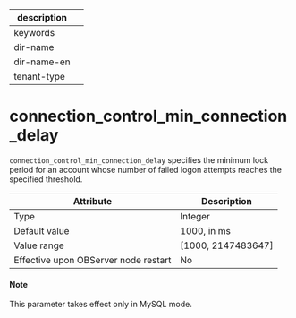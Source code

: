 | description ||
|---|---|
| keywords ||
| dir-name ||
| dir-name-en ||
| tenant-type ||

# connection_control_min_connection_delay

`connection_control_min_connection_delay` specifies the minimum lock period for an account whose number of failed logon attempts reaches the specified threshold.

| Attribute | Description |
|------------------|---------------------|
| Type | Integer |
| Default value | 1000, in ms |
| Value range | \[1000, 2147483647\] |
| Effective upon OBServer node restart | No |

<main id="notice" type='explain'>
    <h4>Note</h4>
    <p>This parameter takes effect only in MySQL mode. </p>
</main>
